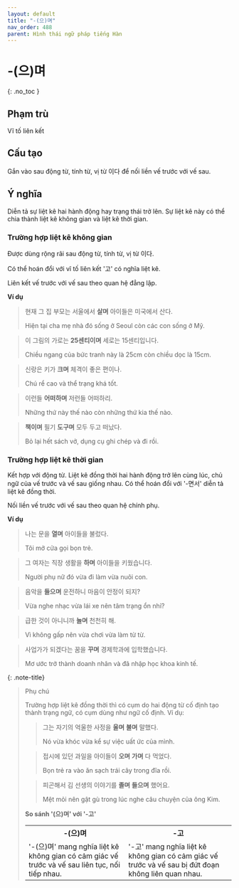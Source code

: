 ```yaml
---
layout: default
title: "-(으)며"
nav_order: 488
parent: Hình thái ngữ pháp tiếng Hàn
---
```


# -(으)며
{: .no_toc }

## Phạm trù

Vĩ tố liên kết

## Cấu tạo

Gắn vào sau động từ, tính từ, vị từ 이다 để nối liền vế trước với vế sau.

## Ý nghĩa

Diễn tả sự liệt kê hai hành động hay trạng thái trở lên. Sự liệt kê này có thể chia thành liệt kê không gian và liệt kê thời gian.

### Trường hợp liệt kê không gian

Được dùng rộng rãi sau động từ, tính từ, vị từ 이다.

Có thể hoán đổi với vĩ tố liên kết '고' có nghĩa liệt kê.

Liên kết vế trước với vế sau theo quan hệ đẳng lập.

**Ví dụ**

> 현재 그 집 부모는 서울에서 **살며** 아이들은 미국에서 산다.
>
> Hiện tại cha mẹ nhà đó sống ở Seoul còn các con sống ở Mỹ.

> 이 그림의 가로는 **25센티이며** 세로는 15센티입니다.
>
> Chiều ngang của bức tranh này là 25cm còn chiều dọc là 15cm.

> 신랑은 키가 **크며** 체격이 좋은 편이나.
>
> Chú rể cao và thể trạng khá tốt.

> 이런들 **어떠하며** 저런들 어떠하리.
>
> Những thứ này thế nào còn những thứ kia thế nào.

> **책이며** 필기 **도구며** 모두 두고 떠났다.
>
> Bỏ lại hết sách vở, dụng cụ ghi chép và đi rồi.

### Trường hợp liệt kê thời gian

Kết hợp với động từ. Liệt kê đồng thời hai hành động trở lên cùng lúc, chủ ngữ của vế trước và vế sau giống nhau. Có thể hoán đổi với '-면서' diễn tả liệt kê đồng thời.

Nối liền vế trước với vế sau theo quan hệ chính phụ.

**Ví dụ**

> 나는 문을 **열며** 아이들을 불렀다.
>
> Tôi mở cửa gọi bọn trẻ.

> 그 여자는 직장 생활을 **하며** 아이들을 키웠습니다.
>
> Người phụ nữ đó vừa đi làm vừa nuôi con.

> 음악을 **들으며** 운전하니 마음이 안정이 되지?
>
> Vừa nghe nhạc vừa lái xe nên tâm trạng ổn nhỉ?

> 급한 것이 아니니까 **놀며** 천천히 해.
>
> Vì không gấp nên vừa chơi vừa làm từ từ.

> 사업가가 되겠다는 꿈을 **꾸며** 경제학과에 입학했습니다.
>
> Mơ ước trở thành doanh nhân và đã nhập học khoa kinh tế.

{: .note-title}
> Phụ chú
>
> Trường hợp liệt kê đồng thời thì có cụm do hai động từ cố định tạo thành trạng ngữ, có cụm dùng như ngữ cố định. Ví dụ:
>> 그는 자기의 억울한 사정을 **울며** **불며** 말했다.
>>
>> Nó vừa khóc vừa kể sự việc uất ức của mình.
>
>> 접시에 있던 과일을 아이들이 **오며** **가며** 다 먹었다.
>>
>> Bọn trẻ ra vào ăn sạch trái cây trong đĩa rồi.
>
>> 피곤해서 김 선생의 이야기를 **졸며** **들으며** 했어요.
>>
>> Mệt mỏi nên gật gù trong lúc nghe câu chuyện của ông Kim.
>
> **So sánh '(으)며' với '-고'**
>
> <table>
> <tr>
> <th>-(으)며</th>
> <th>-고</th>
> </tr>
> <tr>
> <td>'-(으)며' mang nghĩa liệt kê không gian có cảm giác vế trước và vế sau liên tục, nối tiếp nhau.</td>
> <td>'-고' mang nghĩa liệt kê không gian có cảm giác vế trước và vế sau bị đứt đoạn không liên quan nhau.</td>
> </tr>
> </table>
